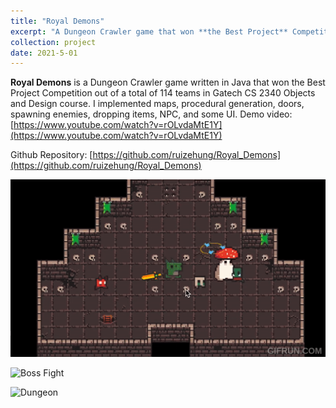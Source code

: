 ```yaml
---
title: "Royal Demons"
excerpt: "A Dungeon Crawler game that won **the Best Project** Competition out of a total of 114 teams. [Demo Video here.](https://www.youtube.com/watch?v=rOLvdaMtE1Y) ![Boss Fight](/images/Royal-Demons-boss-fight.gif)"
collection: project
date: 2021-5-01
---
```


**Royal Demons** is a Dungeon Crawler game written in Java that won the Best Project Competition out of a total of 114 teams in Gatech CS 2340 Objects and Design course. I implemented maps, procedural generation, doors, spawning enemies, dropping items, NPC, and some UI. Demo video: [https://www.youtube.com/watch?v=rOLvdaMtE1Y](https://www.youtube.com/watch?v=rOLvdaMtE1Y)

Github Repository: [https://github.com/ruizehung/Royal_Demons](https://github.com/ruizehung/Royal_Demons)

![Sword Man](/images/Royal-Demons-sword-man.gif)

![Boss Fight](/images/Royal-Demons-boss-fight.gif)

![Dungeon](/images/Royal-Demons-dungeon.gif)